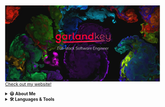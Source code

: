 <a href="https://garlandkey.com" target="blank"><img align="center" src="https://github.com/GarlandKey/creative-content/blob/main/banner.webp" alt="Garland Key, Full Stack Software Engineer" /></a>
<a href="https://garlandkey.com" target="blank">Check out my website!</a>

<details>
  <summary><b>😃 About Me</b></summary>
    <p>
      <img align="right" width="250" src="https://github.com/Lissy93/Lissy93/raw/master/assets/alicia-sykes_profile-pic.png" alt="Alicia Sykes" />
      <blockquote>
Hi there 👋🏼

I'm a full stack software engineer with an artistic side! 🦄

I have a passion for cryptography, decenctralization and privacy.

When I'm afk, I like making things. You might find me at my local <a href="https://archreactor.org/" target="blank">makerspace</a>. I'm forever building new gadgets, learning new technologies and using that knowledge to build art, gadgets, software or structures.

</blockquote>
  
  </p>
</details>


<details>
  <summary><b>🛠️ Languages & Tools</b></summary>
  <p align="right" width="350">
    
| Category | Skills |
|-----|-------|
| Languages | <a href="https://www.cprogramming.com/" target="_blank" rel="noreferrer"><img src="https://github.com/GarlandKey/creative-content/blob/main/c.svg" alt="c" height="40"/></a> <a href="https://developer.mozilla.org/en-US/docs/Web/JavaScript" target="_blank" rel="noreferrer"><img src="https://github.com/GarlandKey/creative-content/blob/main/javascript.svg" alt="javascript" height="40"/></a> <a href="https://www.typescriptlang.org/" target="_blank" rel="noreferrer"><img src="https://github.com/GarlandKey/creative-content/blob/main/typescript.svg" alt="typescript" height="40"/></a> |
| Frontend | <a href="https://www.w3schools.com/css/" target="_blank" rel="noreferrer"><img src="https://github.com/GarlandKey/creative-content/blob/main/css.svg" alt="css3" height="40"/></a> <a href="https://www.w3.org/html/" target="_blank" rel="noreferrer"><img src="https://github.com/GarlandKey/creative-content/blob/main/html.svg" alt="html5" height="40"/></a> <a href="https://reactjs.org/" target="_blank" rel="noreferrer"><img src="https://github.com/GarlandKey/creative-content/blob/main/react.svg" alt="react" height="40"/></a> <a href="https://nextjs.org/" target="_blank" rel="noreferrer"><img src="https://github.com/GarlandKey/creative-content/blob/main/next.svg" alt="nextjs" height="40"/></a> |
| Backend | <a href="https://nodejs.org" target="_blank" rel="noreferrer"> <img src="https://github.com/GarlandKey/creative-content/blob/main/nodejs.svg" alt="nodejs" height="40"/></a> <a href="https://expressjs.com/" target="_blank" rel="noreferrer"> <img src="https://github.com/GarlandKey/creative-content/blob/main/express.svg" alt="expressjs" height="40"/></a> |
| Database | <a href="https://www.mongodb.com/" target="_blank" rel="noreferrer"><img src="https://github.com/GarlandKey/creative-content/blob/main/mongodb.svg" alt="mongodb" height="40"/></a> <a href="https://www.postgresql.org" target="_blank" rel="noreferrer"><img src="https://github.com/GarlandKey/creative-content/blob/main/postgresql.svg" alt="postgresql" height="40"/></a> |
| DevOps | <a href="https://www.gnu.org/software/bash/" target="_blank" rel="noreferrer"><img src="https://github.com/GarlandKey/creative-content/blob/main/bash.svg" alt="bash" height="40"/></a> <a href="https://www.docker.com/" target="_blank" rel="noreferrer"><img src="https://github.com/GarlandKey/creative-content/blob/main/docker.svg" alt="docker" height="40"/></a> <a href="https://git-scm.com/" target="_blank" rel="noreferrer"><img src="https://github.com/GarlandKey/creative-content/blob/main/git.svg" alt="git" height="40"/></a> <a href="https://www.linux.org/" target="_blank" rel="noreferrer"><img src="https://github.com/GarlandKey/creative-content/blob/main/linux.svg" alt="linux" height="40"/></a> <a href="https://postman.com" target="_blank" rel="noreferrer"><img src="https://github.com/GarlandKey/creative-content/blob/main/postman.svg" alt="postman" height="40"/></a> |
| Design | <a href="https://www.blender.org/" target="_blank" rel="noreferrer"><img src="https://github.com/GarlandKey/creative-content/blob/main/blender.svg" alt="blender" height="40"/></a> <a href="https://www.figma.com/" target="_blank" rel="noreferrer"><img src="https://github.com/GarlandKey/creative-content/blob/main/figma.svg" alt="figma" height="40"/></a> <a href="https://www.adobe.com/in/products/illustrator.html" target="_blank" rel="noreferrer"><img src="https://github.com/GarlandKey/creative-content/blob/main/ai.svg" alt="illustrator" height="40"/></a> <a href="https://inkscape.org" target="_blank" rel="noreferrer"><img src="https://github.com/GarlandKey/creative-content/blob/main/inkscape.svg" alt="inkscape" height="40"/></a> <a href="https://krita.org" target="_blank" rel="noreferrer"><img src="https://github.com/GarlandKey/creative-content/blob/main/krita.svg" alt="krita" height="40"/></a> <a href="https://www.photoshop.com/en" target="_blank" rel="noreferrer"><img src="https://github.com/GarlandKey/creative-content/blob/main/ps.svg" alt="photoshop" height="40"/></a> |

  </p>
</details>
